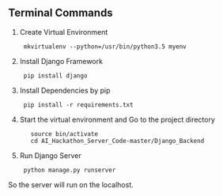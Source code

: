 
## Terminal Commands

1. Create Virtual Environment
    
        mkvirtualenv --python=/usr/bin/python3.5 myenv

2. Install Django Framework
      
        pip install django

3. Install Dependencies by pip

        pip install -r requirements.txt
        
4. Start the virtual environment and Go to the project directory
          
          source bin/activate
          cd AI_Hackathon_Server_Code-master/Django_Backend
          
          
5. Run Django Server

        python manage.py runserver


So the server will run on the localhost.
